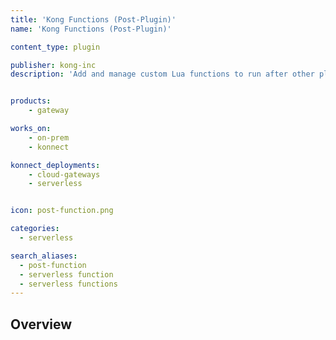 ```yaml
---
title: 'Kong Functions (Post-Plugin)'
name: 'Kong Functions (Post-Plugin)'

content_type: plugin

publisher: kong-inc
description: 'Add and manage custom Lua functions to run after other plugins'


products:
    - gateway

works_on:
    - on-prem
    - konnect

konnect_deployments:
    - cloud-gateways
    - serverless


icon: post-function.png

categories:
  - serverless

search_aliases:
  - post-function
  - serverless function
  - serverless functions
---
```


## Overview
